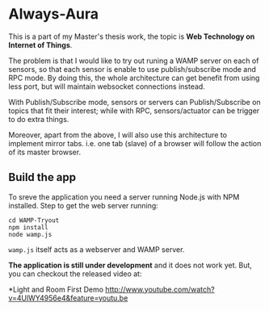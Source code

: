 Always-Aura
===========

This is a part of my Master's thesis work, the topic is **Web Technology on Internet of Things**.

The problem is that I would like to try out runing a WAMP server on each of sensors, so that each sensor is enable to use
publish/subscribe mode and RPC mode. By doing this, the whole architecture can get benefit from using less port, but will 
maintain websocket connections instead. 

With Publish/Subscribe mode, sensors or servers can Publish/Subscribe on topics that fit their interest; while with RPC,
sensors/actuator can be trigger to do extra things.

Moreover, apart from the above, I will also use this architecture to implement mirror tabs. i.e. one tab (slave) of a browser
will follow the action of its master browser.

## Build the app

To sreve the application you need a server running Node.js with NPM installed. Step to get the web server running:

    cd WAMP-Tryout
    npm install
    node wamp.js

```wamp.js``` itself acts as a webserver and WAMP server.

**The application is still under development** and it does not work yet. But, you can checkout the released video at:

*Light and Room First Demo
    http://www.youtube.com/watch?v=4UlWY4956e4&feature=youtu.be


